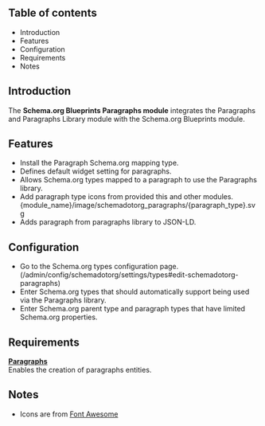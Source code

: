 Table of contents
-----------------

* Introduction
* Features
* Configuration
* Requirements
* Notes


Introduction
------------

The **Schema.org Blueprints Paragraphs module** integrates the Paragraphs
and Paragraphs Library module with the Schema.org Blueprints module.


Features
--------

- Install the Paragraph Schema.org mapping type.
- Defines default widget setting for paragraphs.
- Allows Schema.org types mapped to a paragraph to use the Paragraphs library.
- Add paragraph type icons from provided this and other modules. 
  {module_name}/image/schemadotorg\_paragraphs/{paragraph\_type}.svg
- Adds paragraph from paragraphs library to JSON-LD.


Configuration
-------------

- Go to the Schema.org types configuration page.  
  (/admin/config/schemadotorg/settings/types#edit-schemadotorg-paragraphs)
- Enter Schema.org types that should automatically support being used via the Paragraphs library.
- Enter Schema.org parent type and paragraph types that have limited 
  Schema.org properties.


Requirements
------------

**[Paragraphs](https://www.drupal.org/project/paragraphs)**  
Enables the creation of paragraphs entities.


Notes
-----

- Icons are from [Font Awesome](https://fontawesome.com/)
